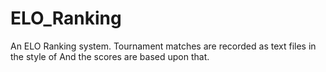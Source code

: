 # ELO_Ranking
An ELO Ranking system. Tournament matches are recorded as text files in the style of
<winner> <loser>
And the scores are based upon that.
